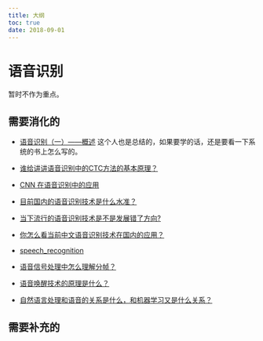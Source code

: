 ```yaml
---
title: 大纲
toc: true
date: 2018-09-01
---
```



# 语音识别

暂时不作为重点。

## 需要消化的


- [语音识别（一）——概述](http://antkillerfarm.github.io/speech/2018/04/16/speech.html) 这个人也是总结的，如果要学的话，还是要看一下系统的书上怎么写的。

- [谁给讲讲语音识别中的CTC方法的基本原理？](https://www.zhihu.com/question/47642307/answer/458514202)
- [CNN 在语音识别中的应用](http://zhuanlan.51cto.com/art/201710/555670.htm)
- [目前国内的语音识别技术是什么水准？](https://www.zhihu.com/question/266143005)
- [当下流行的语音识别技术是不是发展错了方向?](https://www.zhihu.com/question/37284300)
- [你怎么看当前中文语音识别技术在国内的应用？](https://www.zhihu.com/question/20128179)

- [speech_recognition](http://lufo.me/tags/#speech_recognition)
- [语音信号处理中怎么理解分帧？](https://www.zhihu.com/question/52093104)
- [语音唤醒技术的原理是什么？](https://www.zhihu.com/question/27344376)

- [自然语言处理和语音的关系是什么，和机器学习又是什么关系？](https://www.zhihu.com/question/21063208)

## 需要补充的
